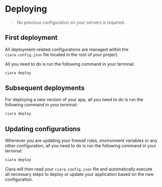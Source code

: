 # Deploying

> No previous configuration on your servers is required.

## First deployment

All deployment-related configurations are managed within the `ciara.config.json` file located in the root of your project.

All you need to do is run the following command in your terminal:

```bash
ciara deploy
```

## Subsequent deployments

For deploying a new version of your app, all you need to do is run the following command in your terminal:

```bash
ciara deploy
```

## Updating configurations

Whenever you are updating your firewall rules, environment variables or any other configuration, all you need to do is run the following command in your terminal:

```bash
ciara deploy
```

Ciara will then read your `ciara.config.json` file and automatically execute all necessary steps to deploy or update your application based on the new configuration.
